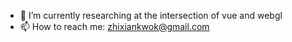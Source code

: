 - 🔭 I’m currently researching at the intersection of vue and webgl
- 📫 How to reach me: zhixiankwok@gmail.com
